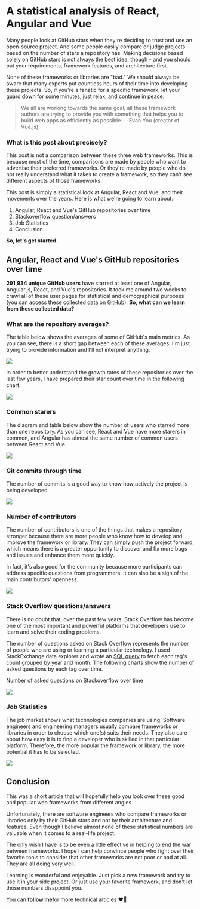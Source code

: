 # A statistical analysis of React, Angular and Vue
Many people look at GitHub stars when they're deciding to trust and use an open-source project. And some people easily compare or judge projects based on the number of stars a repository has. Making decisions based solely on GitHub stars is not always the best idea, though - and you should put your requirements, framework features, and architecture first.

None of these frameworks or libraries are "bad." We should always be aware that many experts put countless hours of their time into developing these projects. So, if you're a fanatic for a specific framework, let your guard down for some minutes, just relax, and continue in peace.

> We all are working towards the same goal, all these framework authors are trying to provide you with something that helps you to build web apps as efficiently as possible --- Evan You (creator of Vue.js)

### What is this post about precisely?

This post is not a comparison between these three web frameworks. This is because most of the time, comparisons are made by people who want to advertise their preferred frameworks. Or they're made by people who do not really understand what it takes to create a framework, so they can't see different aspects of those frameworks.

This post is simply a statistical look at Angular, React and Vue, and their movements over the years. Here is what we're going to learn about:

1.  Angular, React and Vue's GitHub repositories over time
2.  Stackoverflow question/answers
3.  Job Statistics
4.  Conclusion

**So, let's get started.**

Angular, React and Vue's GitHub repositories over time
------------------------------------------------------

**291,934 unique GitHub users** have starred at least one of Angular, Angular.js, React, and Vue's repositories. It took me around two weeks to crawl all of these user pages for statistical and demographical purposes (you can access these collected data [on GitHub](https://github.com/m98/react-angular-vue-starers)). **So, what can we learn from these collected data?**

### What are the repository averages?

The table below shows the averages of some of GitHub's main metrics. As you can see, there is a short gap between each of these averages. I'm just trying to provide information and I'll not interpret anything.

![](https://www.freecodecamp.org/news/content/images/2019/11/1_XDhqtYPoKnYJKL5NikO2HQ-1-.jpeg)

In order to better understand the growth rates of these repositories over the last few years, I have prepared their star count over time in the following chart.

![](https://www.freecodecamp.org/news/content/images/2019/11/1_XwBY_qEXn6XJ3fyAbwiz-A-1-.jpeg)

### Common starers

The diagram and table below show the number of users who starred more than one repository. As you can see, React and Vue have more starers in common, and Angular has almost the same number of common users between React and Vue.

![](https://www.freecodecamp.org/news/content/images/2019/11/1_-O7wREYwK2TeWPXNnau96g-1-.jpeg)

### Git commits through time

The number of commits is a good way to know how actively the project is being developed.

![](https://www.freecodecamp.org/news/content/images/2019/11/1_hdJsY8ISFOjUgL2p2k35iw-1-.jpeg)



### Number of contributors

The number of contributors is one of the things that makes a repository stronger because there are more people who know how to develop and improve the framework or library. They can simply push the project forward, which means there is a greater opportunity to discover and fix more bugs and issues and enhance them more quickly.

In fact, it's also good for the community because more participants can address specific questions from programmers. It can also be a sign of the main contributors' openness.

![](https://www.freecodecamp.org/news/content/images/2019/11/1_sjNGqu-57fOelBtXRwiWMA-1-.jpeg)

### Stack Overflow questions/answers

There is no doubt that, over the past few years, Stack Overflow has become one of the most important and powerful platforms that developers use to learn and solve their coding problems.

The number of questions asked on Stack Overflow represents the number of people who are using or learning a particular technology. I used StackExchange data explorer and wrote an [SQL query](https://data.stackexchange.com/stackoverflow/query/1126512/tag-question-count-history) to fetch each tag's count grouped by year and month. The following charts show the number of asked questions by each tag over time.

Number of asked questions on Stackoverflow over time

![](https://www.freecodecamp.org/news/content/images/2019/11/1_KndAlRmEKo72QNENMJaszg-1-.jpeg)

### Job Statistics

The job market shows what technologies companies are using. Software engineers and engineering managers usually compare frameworks or libraries in order to choose which one(s) suits their needs. They also care about how easy it is to find a developer who is skilled in that particular platform. Therefore, the more popular the framework or library, the more potential it has to be selected.

![](https://www.freecodecamp.org/news/content/images/2019/11/1_Ft4Mm_DDAHTHidqgDkJKkw-1-.jpeg)



Conclusion
----------

This was a short article that will hopefully help you look over these good and popular web frameworks from different angles.

Unfortunately, there are software engineers who compare frameworks or libraries only by their GitHub stars and not by their architecture and features. Even though I believe almost none of these statistical numbers are valuable when it comes to a real-life project.

The only wish I have is to be even a little effective in helping to end the war between frameworks. I hope I can help convince people who fight over their favorite tools to consider that other frameworks are not poor or bad at all. They are all doing very well.

Learning is wonderful and enjoyable. Just pick a new framework and try to use it in your side project. Or just use your favorite framework, and don't let those numbers disappoint you.

You can [**follow me**](https://medium.com/@kermani)for more technical articles ❤️🌹
